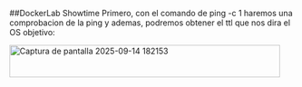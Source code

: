 ##DockerLab Showtime
Primero, con el comando de ping -c 1 haremos una comprobacion de la ping y ademas, podremos obtener el ttl que nos dira el OS objetivo:

<img width="477" height="57" alt="Captura de pantalla 2025-09-14 182153" src="https://github.com/user-attachments/assets/44248241-877a-4dbc-a161-037c1d001234" />
